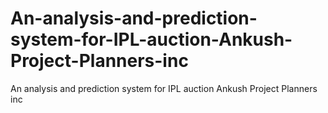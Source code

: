 # An-analysis-and-prediction-system-for-IPL-auction-Ankush-Project-Planners-inc
An analysis and prediction system for IPL auction Ankush Project Planners inc
